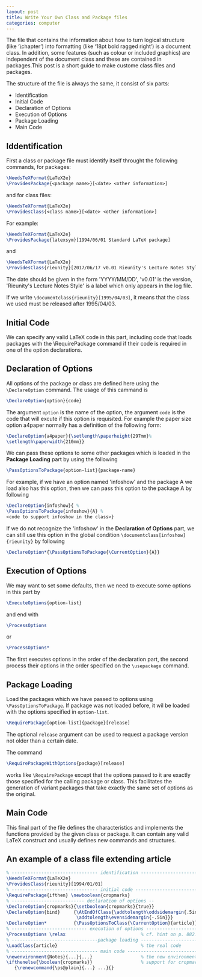 ```yaml
---
layout: post
title: Write Your Own Class and Package files
categories: computer
---
```

The file that contains the information about how to turn logical structure (like
‘\chapter’) into formatting (like ‘18pt bold ragged right’) is a document class. In addition, some features (such as colour or included graphics) are independent
of the document class and these are contained in packages.This post is a short guide to make custome class files and packages.

The structure of the file is always the same, it consist of six parts:
* Identification
* Initial Code
* Declaration of Options
* Execution of Options
* Package Loading
* Main Code

## Iddentification
First a class or package file must identify itself throught the following commands, for packages:
```latex
\NeedsTeXFormat{LaTeX2e}
\ProvidesPackage{<package name>}[<date> <other information>]
```

and for class files:
```latex
\NeedsTeXFormat{LaTeX2e}
\ProvidesClass{<class name>}[<date> <other information>]
```

For example:
```latex
\NeedsTeXFormat{LaTeX2e}
\ProvidesPackage{latexsym}[1994/06/01 Standard LaTeX package]
```

and
```latex
\NeedsTeXFormat{LaTeX2e}
\ProvidesClass{rieunity}[2017/06/17 v0.01 Rieunity's Lecture Notes Style]
```

The date should be given in the form 'YYYY/MM/DD', 'v0.01' is the version, 'Rieunity's Lecture Notes Style' is a label which only appears in the log file.

If we write `\documentclass{rieunity}[1995/04/03]`, it means that the class we used must be released after 1995/04/03.

## Initial Code
We can specify any valid LaTeX code in this part, including code that
loads packages with the \RequirePackage command if their
code is required in one of the option declarations.  

## Declaration of Options
All options of the package or class are defined here using the `\DeclareOption` command. The usage of this cammand is 
```latex
\DeclareOption{option}{code}
```
The argument `option` is the name of the option, the argument `code` is the code that will excute if this option is requisited. For example the paper size option a4paper normally has a definition of the following form:
```latex
\DeclareOption{a4paper}{\setlength\paperheight{297mm}%
\setlength\paperwidth{210mm}}
``` 
We can pass these options to some other packages which is loaded in the **Package Loading** part by using the following
```latex
\PassOptionsToPackage{option-list}{package-name}
``` 
For example, if we have an option named 'infoshow' and the package A we load also has this option, then we can pass this option to the package A by following
```latex
\DeclareOption{infoshow}{ %
\PassOptionsToPackage{infoshow}{A} %
<code to support infoshow in the class>}
```
If we do not recognize the 'infoshow' in the **Declaration of Options** part, we can still use this option in the global condition `\documentclass[infoshow]{rieunity}` by following
```latex
\DeclareOption*{\PassOptionsToPackage{\CurrentOption}{A}}
```

## Execution of Options
We may want to set some defaults, then we need to execute some options in this part by
```latex
\ExecuteOptions{option-list}
```
and end with
```latex
\ProcessOptions
```
or
```latex
\ProcessOptions*
```
The first executes options in the order of the declaration part, the second  process their options in
the order specified on the `\usepackage` command.

## Package Loading 
Load the packages which we have passed to options using
`\PassOptionsToPackage`. If package was not loaded before, it wil be loaded with the options specified in `option-list`.
```latex
\RequirePackage[option-list]{package}[release]
```
The optional `release` argument can be used to request a package version not
older than a certain date. 

The command
```latex
\RequirePackageWithOptions{package}[release]
```
works like `\RequirePackage` except that the options passed to
it are exactly those specified for the calling package or class. This facilitates the
generation of variant packages that take exactly the same set of options as the
original. 

## Main Code
This final part of the file defines the characteristics and implements the functions provided by the given class or package. It can contain any valid LaTeX construct and usually defines new commands and structures.

## An example of a class file extending article
```latex
% -------------------------------- identification ------------------------
\NeedsTeXFormat{LaTeX2e}
\ProvidesClass{rieunity}[1994/01/01]
% -------------------------------- initial code -------------------------
\RequirePackage{ifthen} \newboolean{cropmarks}
% --------------------------- declaration of options --
\DeclareOption{cropmarks}{\setboolean{cropmarks}{true}}
\DeclareOption{bind}     {\AtEndOfClass{\addtolength\oddsidemargin{.5in} %
                          \addtolength\evensidemargin{-.5in}}}
\DeclareOption*          {\PassOptionsToClass{\CurrentOption}{article}}
% ---------------------------- execution of options ---------------------
\ProcessOptions \relax                            % cf. hint on p. 882!
% --------------------------------package loading ------------------------
\LoadClass{article}                               % the real code
% -------------------------------- main code ----------------------------
\newenvironment{Notes}{...}{...}                  % the new environment
\ifthenelse{\boolean{cropmarks}}                  % support for cropmarks
   {\renewcommand{\ps@plain}{...} ...}{}
```
